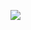![](https://imgsa.baidu.com/forum/w%3D580/sign=912c3b547b094b36db921be593cd7c00/a1ea8255b319ebc417c4b3128f26cffc1c1716dd.jpg)